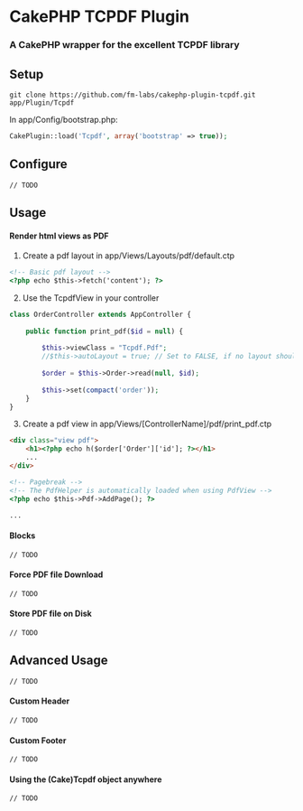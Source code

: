 # CakePHP TCPDF Plugin
### A CakePHP wrapper for the excellent TCPDF library


## Setup

```
git clone https://github.com/fm-labs/cakephp-plugin-tcpdf.git app/Plugin/Tcpdf
```

In app/Config/bootstrap.php:

```php
CakePlugin::load('Tcpdf', array('bootstrap' => true));
```

## Configure
	// TODO

## Usage

#### Render html views as PDF

1. Create a pdf layout in app/Views/Layouts/pdf/default.ctp

```html
<!-- Basic pdf layout -->
<?php echo $this->fetch('content'); ?>
```

2. Use the TcpdfView in your controller


```php
class OrderController extends AppController {
	
	public function print_pdf($id = null) {
		
		$this->viewClass = "Tcpdf.Pdf";
		//$this->autoLayout = true; // Set to FALSE, if no layout should be used. (Default: TRUE)
		
		$order = $this->Order->read(null, $id);
		
		$this->set(compact('order'));
	}
}
```

3. Create a pdf view in app/Views/[ControllerName]/pdf/print_pdf.ctp

```html
<div class="view pdf">
	<h1><?php echo h($order['Order']['id']; ?></h1>
	... 
</div>

<!-- Pagebreak -->
<!-- The PdfHelper is automatically loaded when using PdfView -->
<?php echo $this->Pdf->AddPage(); ?>

...

```

#### Blocks
	// TODO


#### Force PDF file Download
	// TODO
	
#### Store PDF file on Disk
	// TODO 


## Advanced Usage
	// TODO

#### Custom Header
	// TODO

#### Custom Footer
	// TODO
	
#### Using the (Cake)Tcpdf object anywhere
	// TODO
